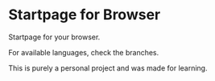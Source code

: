 # Startpage for Browser
Startpage for your browser. <br/>

For available languages, check the branches. <br/>

This is purely a personal project and was made for learning.
